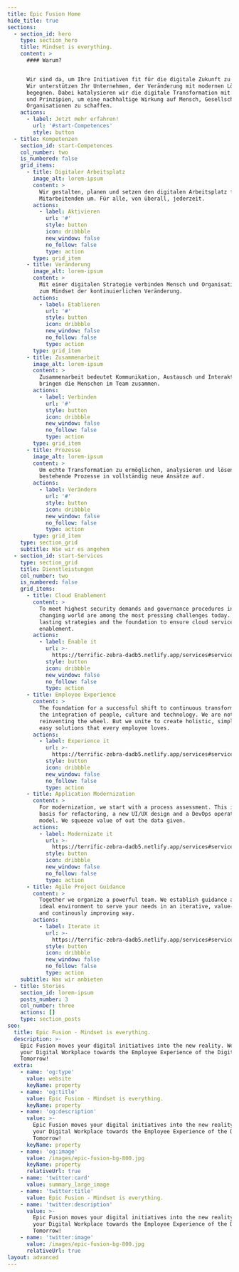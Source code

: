 ```yaml
---
title: Epic Fusion Home
hide_title: true
sections:
  - section_id: hero
    type: section_hero
    title: Mindset is everything.
    content: >
      #### Warum?


      Wir sind da, um Ihre Initiativen fit für die digitale Zukunft zu machen.
      Wir unterstützen Ihr Unternehmen, der Veränderung mit modernen Lösungen zu
      begegnen. Dabei katalysieren wir die digitale Transformation mit Werten
      und Prinzipien, um eine nachhaltige Wirkung auf Mensch, Gesellschaft und
      Organisationen zu schaffen.
    actions:
      - label: Jetzt mehr erfahren!
        url: '#start-Competences'
        style: button
  - title: Kompetenzen
    section_id: start-Competences
    col_number: two
    is_numbered: false
    grid_items:
      - title: Digitaler Arbeitsplatz
        image_alt: lorem-ipsum
        content: >
          Wir gestalten, planen und setzen den digitalen Arbeitsplatz für Ihre
          Mitarbeitenden um. Für alle, von überall, jederzeit.
        actions:
          - label: Aktivieren
            url: '#'
            style: button
            icon: dribbble
            new_window: false
            no_follow: false
            type: action
        type: grid_item
      - title: Veränderung
        image_alt: lorem-ipsum
        content: >
          Mit einer digitalen Strategie verbinden Mensch und Organisationskultur
          zum Mindset der kontinuierlichen Veränderung.
        actions:
          - label: Etablieren
            url: '#'
            style: button
            icon: dribbble
            new_window: false
            no_follow: false
            type: action
        type: grid_item
      - title: Zusammenarbeit
        image_alt: lorem-ipsum
        content: >
          Zusammenarbeit bedeutet Kommunikation, Austausch und Interaktion. Wir
          bringen die Menschen im Team zusammen.
        actions:
          - label: Verbinden
            url: '#'
            style: button
            icon: dribbble
            new_window: false
            no_follow: false
            type: action
        type: grid_item
      - title: Prozesse
        image_alt: lorem-ipsum
        content: >
          Um echte Transformation zu ermöglichen, analysieren und lösen wir
          bestehende Prozesse in vollständig neue Ansätze auf.
        actions:
          - label: Verändern
            url: '#'
            style: button
            icon: dribbble
            new_window: false
            no_follow: false
            type: action
        type: grid_item
    type: section_grid
    subtitle: Wie wir es angehen
  - section_id: start-Services
    type: section_grid
    title: Dienstleistungen
    col_number: two
    is_numbered: false
    grid_items:
      - title: Cloud Enablement
        content: >
          To meet highest security demands and governance procedures in a daily
          changing world are among the most pressing challenges today. We build
          lasting strategies and the foundation to ensure cloud service
          enablement.
        actions:
          - label: Enable it
            url: >-
              https://terrific-zebra-dadb5.netlify.app/services#services-cloud-enablement
            style: button
            icon: dribbble
            new_window: false
            no_follow: false
            type: action
      - title: Employee Experience
        content: >
          The foundation for a successful shift to continuous transformation is
          the integration of people, culture and technology. We are not
          reinventing the wheel. But we unite to create holistic, simple and
          easy solutions that every employee loves.
        actions:
          - label: Experience it
            url: >-
              https://terrific-zebra-dadb5.netlify.app/services#services-employee-experience
            style: button
            icon: dribbble
            new_window: false
            no_follow: false
            type: action
      - title: Application Modernization
        content: >
          For modernization, we start with a process assessment. This is the
          basis for refactoring, a new UI/UX design and a DevOps operating
          model. We squeeze value of out the data given.
        actions:
          - label: Modernizate it
            url: >-
              https://terrific-zebra-dadb5.netlify.app/services#services-application-modernization
            style: button
            icon: dribbble
            new_window: false
            no_follow: false
            type: action
      - title: Agile Project Guidance
        content: >
          Together we organize a powerful team. We establish guidance and the
          ideal environment to serve your needs in an iterative, value-oriented
          and continously improving way.
        actions:
          - label: Iterate it
            url: >-
              https://terrific-zebra-dadb5.netlify.app/services#services-agile-project-guidance
            style: button
            icon: dribbble
            new_window: false
            no_follow: false
            type: action
    subtitle: Was wir anbieten
  - title: Stories
    section_id: lorem-ipsum
    posts_number: 3
    col_number: three
    actions: []
    type: section_posts
seo:
  title: Epic Fusion - Mindset is everything.
  description: >-
    Epic Fusion moves your digital initiatives into the new reality. We shape
    your Digital Workplace towards the Employee Experience of the Digital
    Tomorrow!
  extra:
    - name: 'og:type'
      value: website
      keyName: property
    - name: 'og:title'
      value: Epic Fusion - Mindset is everything.
      keyName: property
    - name: 'og:description'
      value: >-
        Epic Fusion moves your digital initiatives into the new reality. Shape
        your Digital Workplace towards the Employee Experience of the Digital
        Tomorrow!
      keyName: property
    - name: 'og:image'
      value: /images/epic-fusion-bg-800.jpg
      keyName: property
      relativeUrl: true
    - name: 'twitter:card'
      value: summary_large_image
    - name: 'twitter:title'
      value: Epic Fusion - Mindset is everything.
    - name: 'twitter:description'
      value: >-
        Epic Fusion moves your digital initiatives into the new reality. Shape
        your Digital Workplace towards the Employee Experience of the Digital
        Tomorrow!
    - name: 'twitter:image'
      value: /images/epic-fusion-bg-800.jpg
      relativeUrl: true
layout: advanced
---
```

